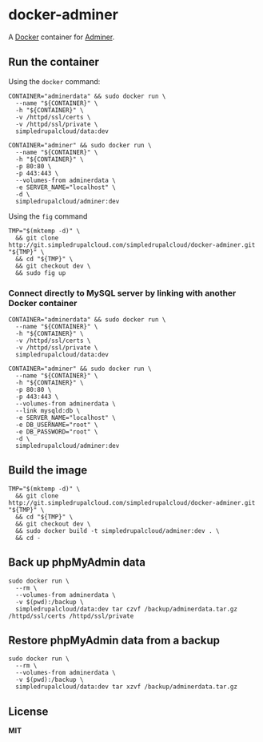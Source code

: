 # docker-adminer

A [Docker](https://docker.com/) container for [Adminer](http://www.adminer.org/).

## Run the container

Using the `docker` command:

    CONTAINER="adminerdata" && sudo docker run \
      --name "${CONTAINER}" \
      -h "${CONTAINER}" \
      -v /httpd/ssl/certs \
      -v /httpd/ssl/private \
      simpledrupalcloud/data:dev

    CONTAINER="adminer" && sudo docker run \
      --name "${CONTAINER}" \
      -h "${CONTAINER}" \
      -p 80:80 \
      -p 443:443 \
      --volumes-from adminerdata \
      -e SERVER_NAME="localhost" \
      -d \
      simpledrupalcloud/adminer:dev

Using the `fig` command

    TMP="$(mktemp -d)" \
      && git clone http://git.simpledrupalcloud.com/simpledrupalcloud/docker-adminer.git "${TMP}" \
      && cd "${TMP}" \
      && git checkout dev \
      && sudo fig up

### Connect directly to MySQL server by linking with another Docker container

    CONTAINER="adminerdata" && sudo docker run \
      --name "${CONTAINER}" \
      -h "${CONTAINER}" \
      -v /httpd/ssl/certs \
      -v /httpd/ssl/private \
      simpledrupalcloud/data:dev
      
    CONTAINER="adminer" && sudo docker run \
      --name "${CONTAINER}" \
      -h "${CONTAINER}" \
      -p 80:80 \
      -p 443:443 \
      --volumes-from adminerdata \
      --link mysqld:db \
      -e SERVER_NAME="localhost" \
      -e DB_USERNAME="root" \
      -e DB_PASSWORD="root" \
      -d \
      simpledrupalcloud/adminer:dev

## Build the image

    TMP="$(mktemp -d)" \
      && git clone http://git.simpledrupalcloud.com/simpledrupalcloud/docker-adminer.git "${TMP}" \
      && cd "${TMP}" \
      && git checkout dev \
      && sudo docker build -t simpledrupalcloud/adminer:dev . \
      && cd -

## Back up phpMyAdmin data

    sudo docker run \
      --rm \
      --volumes-from adminerdata \
      -v $(pwd):/backup \
      simpledrupalcloud/data:dev tar czvf /backup/adminerdata.tar.gz /httpd/ssl/certs /httpd/ssl/private

## Restore phpMyAdmin data from a backup

    sudo docker run \
      --rm \
      --volumes-from adminerdata \
      -v $(pwd):/backup \
      simpledrupalcloud/data:dev tar xzvf /backup/adminerdata.tar.gz

## License

**MIT**

